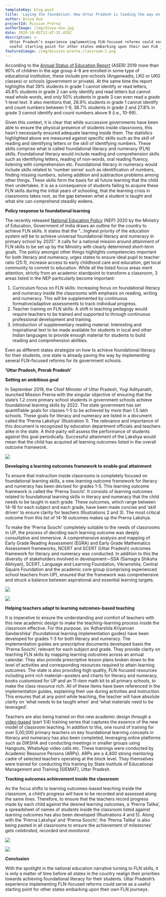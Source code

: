 ```yaml
---
templateKey: blog-post
title: 'Laying the foundation: How Uttar Pradesh is leading the way on NEP reforms'
author: Divya Dua
projectId: Mission Prerna
authorImage: /img/divya-dua.jpg
date: 2020-10-05T12:47:32.455Z
description: >-
  Uttar Pradesh’s experience implementing FLN-focused reforms could serve as a
  useful starting point for other states embarking upon their own FLN journeys.
featuredimage: /img/mission-prerna_classroom-1.png
---
```

According to the [Annual Status of Education Report](http://img.asercentre.org/docs/ASER%202019/ASER2019%20report%20/aserreport2019earlyyearsfinal.pdf) (ASER) 2019  more than 90% of children in the age group 4-8 are enrolled in some type of educational institution, these include pre-schools (Anganwadis, LKG or UKG classes) or schools (government or private). At the same time the report highlights that 39% students in grade 1 cannot identify or read letters, 45.8% students in grade 2 can only identify and read letters but cannot read whole words, and only 50% students in grade 3 can even read a grade 1-level text. It also mentions that, 26.9% students in grade 1 cannot identify and count numbers between 1-9, 38.7% students in grade 2 and 27.8% in grade 3 cannot identify and count numbers above 9 (i.e., 10-99). 

Given this context, it is clear that while successive governments have been able to ensure the physical presence of students inside classrooms, this hasn’t necessarily ensured adequate learning inside them. 
The statistics highlighted above are measured against specific skills such as the skill of reading and identifying letters or the skill of identifying numbers. These skills comprise what is called foundational literacy and numeracy (FLN) skills. Foundational literacy would include reading and comprehension skills such as identifying letters, reading of non-words, oral reading fluency, listening with comprehension etc. Foundational literacy in numeracy would include skills related to ‘number sense’ such as identification of numbers, finding missing numbers, solving addition and subtraction problems among other things.
These skills form the basis for all future learning that the child then undertakes. It is as a consequence of students failing to acquire these FLN skills during the initial years of schooling, that the learning crisis in classrooms takes root, as the gap between what a student is taught and what she can comprehend steadily widens.

**Policy response to foundational learning** 

The recently released [National Education Policy](https://www.mhrd.gov.in/sites/upload_files/mhrd/files/NEP_Final_English_0.pdf) (NEP) 2020   by the Ministry of Education, Government of India draws an outline for the country to achieve FLN skills. It states that the "…highest priority of the education system will be to achieve universal foundational literacy and numeracy in primary school by 2025". It calls for a national mission around attainment of FLN skills to be set up by the Ministry with clearly determined short-term goals.  The policy amongst other things highlights competencies important for both literacy and numeracy, urges states to ensure ideal pupil to teacher ratio (25:1), increase access to early childhood care and education, get local community to commit to education. While all the listed focus areas merit attention, strictly from an academic standpoint to transform a classroom, 3 areas listed in the NEP particularly become important: 

1. Curriculum focus on FLN skills: Increasing focus on foundational literacy and numeracy inside the classrooms with emphasis on reading, writing and numeracy. This will be supplemented by continuous formative/adaptive assessments to track individual progress. 
2. Teacher training on FLN skills: A shift in teaching pedagogy would require teachers to be trained and supported to through continuous professional development and training. 
3. Introduction of supplementary reading material: Interesting and inspirational text to be made available for students in local and other Indian languages to provide enough material for students to build reading and comprehension abilities. 

Even as different states strategize on how to achieve foundational literacy for their students, one state is already paving the way by implementing several FLN-focused reforms for its government schools. 

**‘Uttar Pradesh, Prerak Pradesh’**

**Setting an ambitious goal** 

In September 2019, the Chief Minister of Uttar Pradesh, Yogi Adityanath, launched Mission Prerna with the singular objective of ensuring that the state’s 1.2 crore primary school students in government schools achieve foundational learning skills by 2022. The state government has set quantifiable goals for classes 1-5 to be achieved by more than 1.5 lakh schools. These goals for literacy and numeracy are listed in a document called the ‘Prerna Lakshya’ (Illustration 1). The relevance and importance of this document is recognized by education department officials and teachers alike in the state. A third-party will assess the performance of students against this goal periodically. Successful attainment of the Lakshya would mean that the child has acquired all learning outcomes listed in the overall outcome framework.

![](/img/prerna-lakshya_edited.png.jpg)



**Developing a learning outcomes framework to enable goal attainment** 

To ensure that instruction inside classrooms is completely focused on foundational learning skills, a new learning outcome framework for literacy and numeracy has been devised for grades 1-5. This learning outcome framework is called the ‘Prerna Soochi’. It consists of learning outcomes related to foundational learning skills in literacy and numeracy that the child needs to be taught in each grade. These outcomes, which range between 14-16 for each subject and each grade, have been made concise and ‘skill driven’ to ensure clarity for teachers (Illustrations 2 and 3). The most critical outcome from this list of 14-16 outcomes makes up the Prerna Lakshya. 

To make the ‘Prerna Soochi’ completely suitable to the needs of classrooms in UP, the process of deciding each learning outcome was deeply consultative and immersive. A comprehensive analysis and mapping of Early Grade Reading Assessment (EGRA) and Early Grade Mathematics Assessment frameworks, NCERT and SCERT (Uttar Pradesh) outcomes framework for literacy and numeracy was conducted. In addition to this the diversity of stakeholders involved in development—SSA (Samagra Shiksha Abhiyan), SCERT, Language and Learning Foundation, Vikramshila, Central Square Foundation and the academic core group (comprising experienced school teachers from UP), ensured that the framework was comprehensive and struck a balance between aspirational and essential learning targets. 

![](/img/prerna-soochi-1_edited.png.jpg)

![](/img/prerna-soochi-2_.png.jpg)

**Helping teachers adapt to learning outcomes-based teaching** 

It is imperative to ensure the understanding and comfort of teachers with this new academic design to make the teaching-learning process inside the classroom effective. For this purpose, six ‘Adharshila Kriyanvan Sandarshika’ (foundational learning implementation guides) have been developed for grades 1-3 for both literacy and numeracy. The implementation guides are prescriptive documents developed basis the ‘Prerna Soochi’, relevant for each subject and grade. They provide clarity on teaching FLN skills by mapping learning outcomes across an annual calendar. They also provide prescriptive lesson plans broken down to the level of activities and corresponding resources required to attain learning outcomes. The state is also providing high quality, FLN-focused resources including print rich material—posters and charts for literacy and numeracy, books customised for UP and an 11-item math kit to all primary schools, to make the class resource rich. All of these items have been referenced in the implementation guides, explaining their use during activities and instruction. This ensures that at any point while teaching, the teacher will have absolute clarity on ‘what needs to be taught when’ and ‘what materials need to be leveraged’. 

Teachers are also being trained on this new academic design through a [video-based](https://www.youtube.com/watch?v=n1jI7zM7IGQ) (part 1/4) training series that captures the essence of the new model of classroom teaching. In addition to this, one round of training for over 5,00,000 primary teachers on key foundational learning concepts in literacy and numeracy has also been completed, leveraging online platforms such as DIKSHA and conducting meetings in smaller groups using Hangouts, WhatsApp video calls etc. These trainings were conducted by Academic Resource Persons (ARPs). ARPs are a 4,400 strong mentoring cadre of selected teachers operating at the block level. They themselves were trained for conducting this training by State Institute of Educational Management and Training (SIEMAT), Uttar Pradesh. 

**Tracking outcomes achievement inside the classroom** 

As the focus shifts to learning outcomes-based teaching inside the classroom, a child’s progress will have to be recorded and assessed along the same lines. Therefore, to ensure that the teachers record progress made by each child against the desired learning outcomes, a ‘Prerna Talika’, a spreadsheet of names of students inside the classroom listed against learning outcomes has also been developed (Illustrations 4 and 5). Along with the ‘Prerna Lakshya’ and ‘Prerna Soochi’, the ‘Prerna Talika’ is also being pasted in all classrooms to ensure the achievement of milestones’ gets _celebrated, recorded and monitored_.

![](/img/prerna-talika-1_edited.png.jpg)

![](/img/prerna-talika-2_edited.png.jpg)

**Conclusion** 

With the spotlight in the national education narrative turning to FLN skills, it is only a matter of time before all states in the country realign their priorities towards achieving foundational literacy for their students. Uttar Pradesh’s experience implementing FLN-focused reforms could serve as a useful starting point for other states embarking upon their own FLN journeys.
